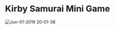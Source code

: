 # Kirby Samurai Mini Game

![Jun-01-2019 20-01-38](https://user-images.githubusercontent.com/21044999/58755782-519b1180-84a8-11e9-980b-d89f7f1e0ac4.gif)
